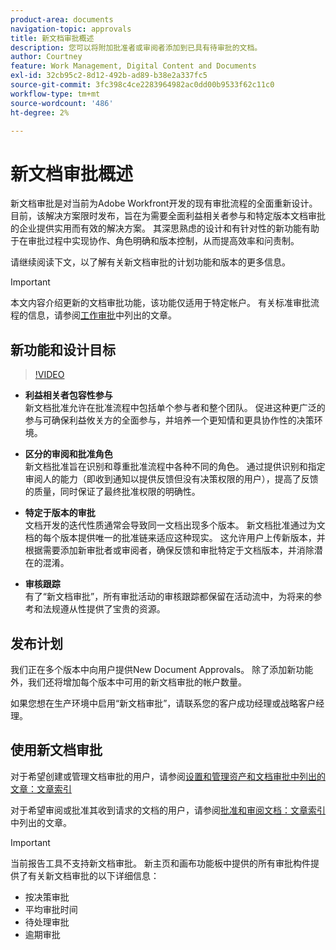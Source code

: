 ```yaml
---
product-area: documents
navigation-topic: approvals
title: 新文档审批概述
description: 您可以将附加批准者或审阅者添加到已具有待审批的文档。
author: Courtney
feature: Work Management, Digital Content and Documents
exl-id: 32cb95c2-8d12-492b-ad89-b38e2a337fc5
source-git-commit: 3fc398c4ce2283964982ac0dd00b9533f62c11c0
workflow-type: tm+mt
source-wordcount: '486'
ht-degree: 2%

---
```


# 新文档审批概述

新文档审批是对当前为Adobe Workfront开发的现有审批流程的全面重新设计。 目前，该解决方案限时发布，旨在为需要全面利益相关者参与和特定版本文档审批的企业提供实用而有效的解决方案。 其深思熟虑的设计和有针对性的新功能有助于在审批过程中实现协作、角色明确和版本控制，从而提高效率和问责制。

请继续阅读下文，以了解有关新文档审批的计划功能和版本的更多信息。

>[!IMPORTANT]
>
>本文内容介绍更新的文档审批功能，该功能仅适用于特定帐户。 有关标准审批流程的信息，请参阅[工作审批](/help/quicksilver/review-and-approve-work/manage-approvals/manage-approvals.md)中列出的文章。

## 新功能和设计目标

>[!VIDEO](https://video.tv.adobe.com/v/3420544/)

* **利益相关者包容性参与**\
    新文档批准允许在批准流程中包括单个参与者和整个团队。 促进这种更广泛的参与可确保利益攸关方的全面参与，并培养一个更知情和更具协作性的决策环境。

* **区分的审阅和批准角色**\
    新文档批准旨在识别和尊重批准流程中各种不同的角色。 通过提供识别和指定审阅人的能力（即收到通知以提供反馈但没有决策权限的用户），提高了反馈的质量，同时保证了最终批准权限的明确性。

* **特定于版本的审批**\
    文档开发的迭代性质通常会导致同一文档出现多个版本。 新文档批准通过为文档的每个版本提供唯一的批准链来适应这种现实。 这允许用户上传新版本，并根据需要添加新审批者或审阅者，确保反馈和审批特定于文档版本，并消除潜在的混淆。

* **审核跟踪**\
    有了“新文档审批”，所有审批活动的审核跟踪都保留在活动流中，为将来的参考和法规遵从性提供了宝贵的资源。

## 发布计划

我们正在多个版本中向用户提供New Document Approvals。 除了添加新功能外，我们还将增加每个版本中可用的新文档审批的帐户数量。

如果您想在生产环境中启用“新文档审批”，请联系您的客户成功经理或战略客户经理。

## 使用新文档审批

对于希望创建或管理文档审批的用户，请参阅[设置和管理资产和文档审批中列出的文章：文章索引](/help/quicksilver/review-and-approve-work/document-reviews-and-approvals/manage-document-approvals/set-up-and-manage-doc-asset-approvals-toc.md)

对于希望审阅或批准其收到请求的文档的用户，请参阅[批准和审阅文档：文章索引](/help/quicksilver/review-and-approve-work/document-reviews-and-approvals/review-and-approve-documents/review-documents-toc.md)中列出的文章。

>[!IMPORTANT]
>
>当前报告工具不支持新文档审批。 新主页和画布功能板中提供的所有审批构件提供了有关新文档审批的以下详细信息：
>
>* 按决策审批
>* 平均审批时间
>* 待处理审批
>* 逾期审批

